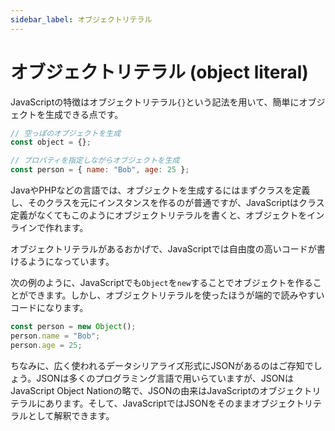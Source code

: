 ```yaml
---
sidebar_label: オブジェクトリテラル
---
```


# オブジェクトリテラル (object literal)

JavaScriptの特徴はオブジェクトリテラル`{}`という記法を用いて、簡単にオブジェクトを生成できる点です。

```javascript
// 空っぽのオブジェクトを生成
const object = {};

// プロパティを指定しながらオブジェクトを生成
const person = { name: "Bob", age: 25 };
```

JavaやPHPなどの言語では、オブジェクトを生成するにはまずクラスを定義し、そのクラスを元にインスタンスを作るのが普通ですが、JavaScriptはクラス定義がなくてもこのようにオブジェクトリテラルを書くと、オブジェクトをインラインで作れます。

オブジェクトリテラルがあるおかげで、JavaScriptでは自由度の高いコードが書けるようになっています。

次の例のように、JavaScriptでも`Object`を`new`することでオブジェクトを作ることができます。しかし、オブジェクトリテラルを使ったほうが端的で読みやすいコードになります。

```javascript
const person = new Object();
person.name = "Bob";
person.age = 25;
```

ちなみに、広く使われるデータシリアライズ形式にJSONがあるのはご存知でしょう。JSONは多くのプログラミング言語で用いらていますが、JSONはJavaScript Object Nationの略で、JSONの由来はJavaScriptのオブジェクトリテラルにあります。そして、JavaScriptではJSONをそのままオブジェクトリテラルとして解釈できます。
